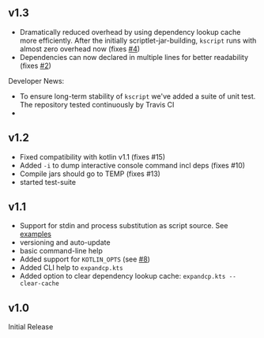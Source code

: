 

## v1.3

* Dramatically reduced overhead by using dependency lookup cache more efficiently. After the initially scriptlet-jar-building, `kscript` runs with almost zero overhead now (fixes  [#4](https://github.com/holgerbrandl/kscript/issues/4))
* Dependencies can now declared in multiple lines for better readability (fixes [#2](https://github.com/holgerbrandl/kscript/issues/2))

Developer News:
* To ensure long-term stability of `kscript` we've added a suite of unit test. The repository tested continuously by Travis CI
* 


## v1.2 

* Fixed compatibility with kotlin v1.1 (fixes #15)
* Added `-i` to dump interactive console command incl deps (fixes #10)
* Compile jars should go to TEMP (fixes #13)
* started test-suite 

## v1.1

* Support for stdin and process substitution as script source. See [examples](examples/unit_tests.sh)
* versioning and auto-update
* basic command-line help
* Added support for `KOTLIN_OPTS` (see [#8](https://github.com/holgerbrandl/kscript/issues/8))
* Added CLI help to `expandcp.kts`
* Added option to clear dependency lookup cache: `expandcp.kts --clear-cache`

## v1.0

Initial Release